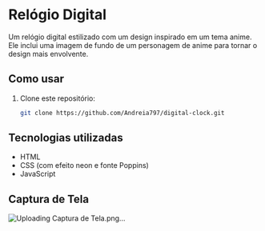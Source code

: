 # Relógio Digital

Um relógio digital estilizado com um design inspirado em um tema anime. Ele inclui uma imagem de fundo de um personagem de anime para tornar o design mais envolvente.

## Como usar

1. Clone este repositório:
   ```bash
   git clone https://github.com/Andreia797/digital-clock.git
   ```


## Tecnologias utilizadas

- HTML
- CSS (com efeito neon e fonte Poppins)
- JavaScript

## Captura de Tela

![Uploading Captura de Tela.png…]()


